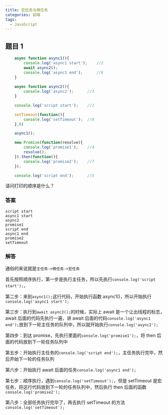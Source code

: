 ```yaml
---
title: 宏任务与微任务
categories: 前端
tags:
  - JavaScript
---
```

## 题目 1

```JavaScript
    async function async1(){
        console.log('async1 start');    //2
        await async2();
        console.log('async1 end');      //6
    }       
     
    async function async2(){
        console.log('async2');      //3
    }

    console.log('script start');    //1

    setTimeout(function(){
        console.log('setTimeout');  //8
    },0)

    async1();

    new Promise(function(resolve){
        console.log('promise1');    //4
        resolve();
    }).then(function(){
        console.log('promise2');    //7
    });

    console.log('script end');      //5
```

请问打印的顺序是什么？

### 答案

```plain
script start
async1 start
async2
promise1
script end
async1 end
promise2
setTimeout
```

### 解答

通俗的来说就是`主任务->微任务->宏任务`

首先按照顺序执行，第一步是执行主任务，所以先执行`console.log('script start');`，

第二步：来到`async1();`这行代码，开始执行函数 async1()，所以开始执行`console.log('async1 start');`

第三步：执行到`await async2();`的时候，实际上 await 是一个让出线程的标志，await 后面的代码先执行一遍，讲 await 后面的代码`console.log('async1 end');`放到下一轮主任务的队列中，所以就开始执行`console.log('async2');`

第四步：到达 promise，先执行里面的`console.log('promise1');`，将 then 后面的代码放到下一轮任务队列中

第五步：开始执行主任务的`console.log('script end');`，主任务执行完毕，然后开始下一轮的任务队列

第六步：开始执行 await 后面的任务`console.log('async1 end');`

第七步：顺序执行，遇到`console.log('setTimeout');`，但是 setTimeout 是宏任务，将这行代码放到下一轮的任务队列中，然后执行 then 后面的函数`console.log('promise2');`

第八步：全部任务执行完毕了，再去执行 setTimeout 的方法`console.log('setTimeout');`

